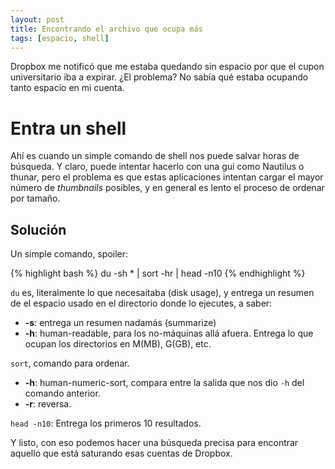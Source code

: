```yaml
---
layout: post
title: Encontrando el archivo que ocupa más
tags: [espacio, shell]
---
```


Dropbox me notificó que me estaba quedando sin espacio por que el cupon universitario iba a expirar. ¿El problema? No sabía qué estaba ocupando tanto espacio en mi cuenta.


# Entra un shell
Ahí es cuando un simple comando de shell nos puede salvar horas de búsqueda. Y claro, puede intentar hacerlo con una gui como Nautilus o thunar, pero el problema es que estas aplicaciones intentan cargar el mayor número de *thumbnails* posibles, y en general es lento el proceso de ordenar por tamaño.

## Solución
Un simple comando, spoiler:

{% highlight bash %}
du -sh * | sort -hr | head -n10
{% endhighlight %}

`du` es, literalmente lo que necesaitaba (disk usage), y entrega un resumen de el espacio usado en el directorio donde lo ejecutes, a saber:  
* **-s**: entrega un resumen nadamás (summarize)  
* **-h**: human-readable, para  los no-máquinas allá afuera. Entrega lo que ocupan los directorios en M(MB), G(GB), etc.  

`sort`, comando para ordenar.

* **-h**: human-numeric-sort, compara entre la salida que nos dio `-h` del comando anterior.  
* **-r**: reversa.

`head -n10`: Entrega los primeros 10 resultados.


Y listo, con eso podemos hacer una búsqueda precisa para encontrar aquello que está saturando esas cuentas de Dropbox.  




